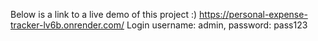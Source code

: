Below is a link to a live demo of this project :)
https://personal-expense-tracker-lv6b.onrender.com/
Login username: admin, password: pass123
